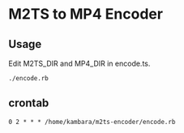 # M2TS to MP4 Encoder

## Usage

Edit M2TS_DIR and MP4_DIR in encode.ts.

    ./encode.rb

## crontab

    0 2 * * * /home/kambara/m2ts-encoder/encode.rb
